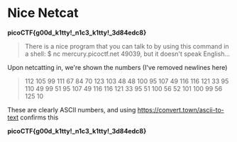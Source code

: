 # Nice Netcat
**picoCTF{g00d_k1tty!_n1c3_k1tty!_3d84edc8}**

> There is a nice program that you can talk to by using this command in a shell: $ nc mercury.picoctf.net 49039, but it doesn't speak English...

Upon netcatting in, we're shown the numbers (I've removed newlines here)
> 112 105 99 111 67 84 70 123 103 48 48 100 95 107 49 116 116 121 33 95 110 49 99 51 95 107 49 116 116 121 33 95 51 100 56 52 101 100 99 56 125 10

These are clearly ASCII numbers, and using https://convert.town/ascii-to-text confirms this

**picoCTF{g00d_k1tty!_n1c3_k1tty!_3d84edc8}**
